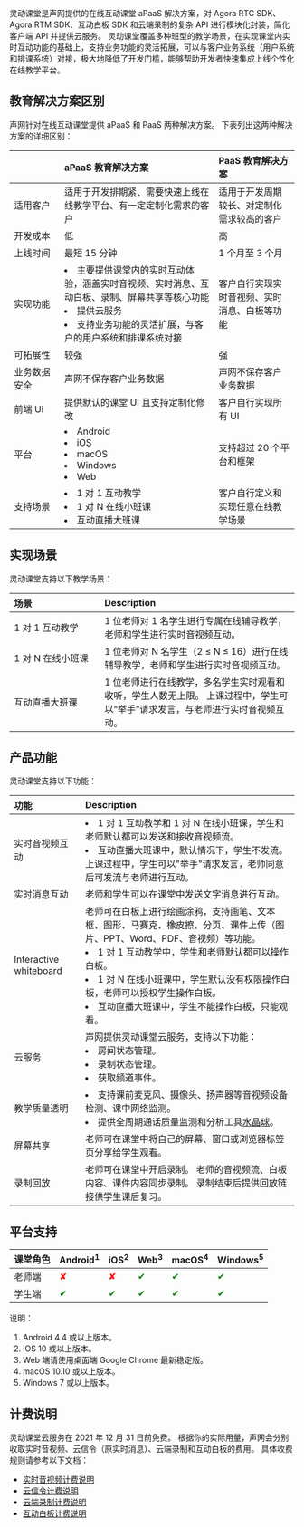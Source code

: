 灵动课堂是声网提供的在线互动课堂 aPaaS 解决方案，对 Agora RTC SDK、Agora RTM SDK、互动白板 SDK 和云端录制的复杂 API 进行模块化封装，简化客户端 API 并提供云服务。 灵动课堂覆盖多种班型的教学场景，在实现课堂内实时互动功能的基础上，支持业务功能的灵活拓展，可以与客户业务系统（用户系统和排课系统）对接，极大地降低了开发门槛，能够帮助开发者快速集成上线个性化在线教学平台。

## 教育解决方案区别

声网针对在线互动课堂提供 aPaaS 和 PaaS 两种解决方案。 下表列出这两种解决方案的详细区别：

| <span style="white-space:nowrap;">&emsp;&emsp;&emsp;&emsp;</span> | aPaaS 教育解决方案 | PaaS 教育解决方案 |
| :----------- | :----------------------------------------------------------- | :------------------------------------------- |
| 适用客户 | 适用于开发排期紧、需要快速上线在线教学平台、有一定定制化需求的客户 | 适用于开发周期较长、对定制化需求较高的客户 |
| 开发成本 | 低 | 高 |
| 上线时间 | 最短 15 分钟 | 1 个月至 3 个月 |
| 实现功能 | <li>主要提供课堂内的实时互动体验，涵盖实时音视频、实时消息、互动白板、录制、屏幕共享等核心功能<li>提供云服务<li>支持业务功能的灵活扩展，与客户的用户系统和排课系统对接 | 客户自行实现实时音视频、实时消息、白板等功能 |
| 可拓展性 | 较强 | 强 |
| 业务数据安全 | 声网不保存客户业务数据 | 声网不保存客户业务数据 |
| 前端 UI | 提供默认的课堂 UI 且支持定制化修改 | 客户自行实现所有 UI |
| 平台 | <li>Android<li>iOS<li>macOS<li>Windows<li>Web | 支持超过 20 个平台和框架 |
| 支持场景 | <li>1 对 1 互动教学<li>1 对 N 在线小班课<li>互动直播大班课 | 客户自行定义和实现任意在线教学场景 |

## 实现场景

灵动课堂支持以下教学场景：

| <span style="white-space:nowrap;">场景&emsp;&emsp;&emsp;&emsp;&emsp;&emsp;&emsp;</span> | Description |
| :---------------- | :----------------------------------------------------------- |
| 1 对 1 互动教学 | 1 位老师对 1 名学生进行专属在线辅导教学，老师和学生进行实时音视频互动。 |
| 1 对 N 在线小班课 | 1 位老师对 N 名学生（2 ≤ N ≤ 16）进行在线辅导教学，老师和学生进行实时音视频互动。 |
| 互动直播大班课 | 1 位老师进行在线教学，多名学生实时观看和收听，学生人数无上限。 上课过程中，学生可以“举手”请求发言，与老师进行实时音视频互动。 |

## 产品功能

灵动课堂支持以下功能：

| 功能 | Description |
| :------------- | :----------------------------------------------------------- |
| 实时音视频互动 | <li>1 对 1 互动教学和 1 对 N 在线小班课，学生和老师默认都可以发送和接收音视频流。<li>互动直播大班课中，默认情况下，学生不发流。 上课过程中，学生可以"举手"请求发言，老师同意后可发流与老师进行互动。 |
| 实时消息互动 | 老师和学生可以在课堂中发送文字消息进行互动。 |
| Interactive whiteboard | 老师可在白板上进行绘画涂鸦，支持画笔、文本框、图形、马赛克、橡皮擦、分页、课件上传（图片、PPT、Word、PDF、音视频）等功能。<li>1 对 1 互动教学中，学生和老师默认都可以操作白板。<li>1 对 N 在线小班课中，学生默认没有权限操作白板，老师可以授权学生操作白板。<li>互动直播大班课中，学生不能操作白板，只能观看。 |
| 云服务 | 声网提供灵动课堂云服务，支持以下功能：<li>房间状态管理。<li>录制状态管理。<li>获取频道事件。 |
| 教学质量透明 | <li>支持课前麦克风、摄像头、扬声器等音视频设备检测、课中网络监测。<li>提供全周期通话质量监测和分析工具[水晶球](/cn/Agora%20Analytics/aa_guide?platform=All%20Platforms)。 |
| 屏幕共享 | 老师可在课堂中将自己的屏幕、窗口或浏览器标签页分享给学生观看。 |
| 录制回放 | 老师可在课堂中开启录制。 老师的音视频流、白板内容、课件内容同步录制。 录制结束后提供回放链接供学生课后复习。 |

## 平台支持

| 课堂角色 | Android<sup>1</sup> | iOS<sup>2</sup> | Web<sup>3</sup> | macOS<sup>4</sup> | Windows<sup>5</sup> |
| :------- | :------- | :--- | :--- | :----- | :------- |
| 老师端 | <font color="red">✘</font> | <font color="red">✘</font> | <font color="green">✔</font> | <font color="green">✔</font> | <font color="green">✔</font> |
| 学生端 | <font color="green">✔</font> | <font color="green">✔</font> | <font color="green">✔</font> | <font color="green">✔</font> | <font color="green">✔</font> |

说明：

1. Android 4.4 或以上版本。
2. iOS 10 或以上版本。
3. Web 端请使用桌面端 Google Chrome 最新稳定版。
4. macOS 10.10 或以上版本。
5. Windows 7 或以上版本。

## 计费说明

灵动课堂云服务在 2021 年 12 月 31 日前免费。 根据你的实际用量，声网会分别收取实时音视频、云信令（原实时消息）、云端录制和互动白板的费用。 具体收费规则请参考以下文档：

- [实时音视频计费说明](https://docs.agora.io/cn/Interactive%20Broadcast/billing_rtc?platform=Android)
- [云信令计费说明](https://docs.agora.io/cn/Real-time-Messaging/billing_rtm?platform=All%20Platforms)
- [云端录制计费说明](https://docs.agora.io/cn/cloud-recording/billing_cloud_recording?platform=RESTful)
- [互动白板计费说明](https://www.herewhite.com/zh-CN/price)